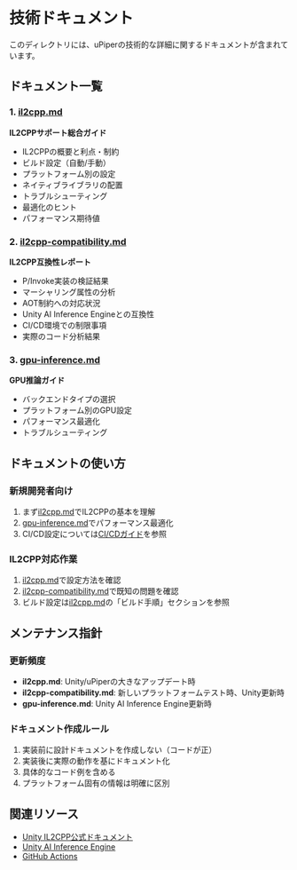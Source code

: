 # 技術ドキュメント

このディレクトリには、uPiperの技術的な詳細に関するドキュメントが含まれています。

## ドキュメント一覧

### 1. [il2cpp.md](il2cpp.md)
**IL2CPPサポート総合ガイド**
- IL2CPPの概要と利点・制約
- ビルド設定（自動/手動）
- プラットフォーム別の設定
- ネイティブライブラリの配置
- トラブルシューティング
- 最適化のヒント
- パフォーマンス期待値

### 2. [il2cpp-compatibility.md](il2cpp-compatibility.md)
**IL2CPP互換性レポート**
- P/Invoke実装の検証結果
- マーシャリング属性の分析
- AOT制約への対応状況
- Unity AI Inference Engineとの互換性
- CI/CD環境での制限事項
- 実際のコード分析結果

### 3. [gpu-inference.md](gpu-inference.md)
**GPU推論ガイド**
- バックエンドタイプの選択
- プラットフォーム別のGPU設定
- パフォーマンス最適化
- トラブルシューティング

## ドキュメントの使い方

### 新規開発者向け
1. まず[il2cpp.md](il2cpp.md)でIL2CPPの基本を理解
2. [gpu-inference.md](gpu-inference.md)でパフォーマンス最適化
3. CI/CD設定については[CI/CDガイド](../ci-cd/)を参照

### IL2CPP対応作業
1. [il2cpp.md](il2cpp.md)で設定方法を確認
2. [il2cpp-compatibility.md](il2cpp-compatibility.md)で既知の問題を確認
3. ビルド設定は[il2cpp.md](il2cpp.md)の「ビルド手順」セクションを参照

## メンテナンス指針

### 更新頻度
- **il2cpp.md**: Unity/uPiperの大きなアップデート時
- **il2cpp-compatibility.md**: 新しいプラットフォームテスト時、Unity更新時
- **gpu-inference.md**: Unity AI Inference Engine更新時

### ドキュメント作成ルール
1. 実装前に設計ドキュメントを作成しない（コードが正）
2. 実装後に実際の動作を基にドキュメント化
3. 具体的なコード例を含める
4. プラットフォーム固有の情報は明確に区別

## 関連リソース

- [Unity IL2CPP公式ドキュメント](https://docs.unity3d.com/Manual/IL2CPP.html)
- [Unity AI Inference Engine](https://docs.unity3d.com/Packages/com.unity.sentis@latest)
- [GitHub Actions](https://docs.github.com/en/actions)